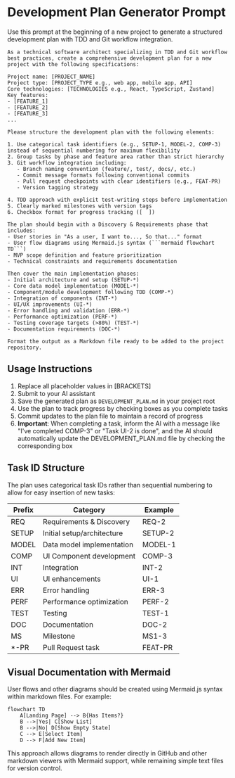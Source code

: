 # Development Plan Generator Prompt

Use this prompt at the beginning of a new project to generate a structured development plan with TDD and Git workflow integration.

````
As a technical software architect specializing in TDD and Git workflow best practices, create a comprehensive development plan for a new project with the following specifications:

Project name: [PROJECT_NAME]
Project type: [PROJECT_TYPE e.g., web app, mobile app, API]
Core technologies: [TECHNOLOGIES e.g., React, TypeScript, Zustand]
Key features:
- [FEATURE_1]
- [FEATURE_2]
- [FEATURE_3]
...

Please structure the development plan with the following elements:

1. Use categorical task identifiers (e.g., SETUP-1, MODEL-2, COMP-3) instead of sequential numbering for maximum flexibility
2. Group tasks by phase and feature area rather than strict hierarchy
3. Git workflow integration including:
   - Branch naming convention (feature/, test/, docs/, etc.)
   - Commit message formats following conventional commits
   - Pull request checkpoints with clear identifiers (e.g., FEAT-PR)
   - Version tagging strategy

4. TDD approach with explicit test-writing steps before implementation
5. Clearly marked milestones with version tags
6. Checkbox format for progress tracking ([  ])

The plan should begin with a Discovery & Requirements phase that includes:
- User stories in "As a user, I want to..., So that..." format
- User flow diagrams using Mermaid.js syntax (```mermaid flowchart TD```)
- MVP scope definition and feature prioritization
- Technical constraints and requirements documentation

Then cover the main implementation phases:
- Initial architecture and setup (SETUP-*)
- Core data model implementation (MODEL-*)
- Component/module development following TDD (COMP-*)
- Integration of components (INT-*)
- UI/UX improvements (UI-*)
- Error handling and validation (ERR-*)
- Performance optimization (PERF-*)
- Testing coverage targets (>80%) (TEST-*)
- Documentation requirements (DOC-*)

Format the output as a Markdown file ready to be added to the project repository.
````

## Usage Instructions

1. Replace all placeholder values in [BRACKETS]
2. Submit to your AI assistant
3. Save the generated plan as `DEVELOPMENT_PLAN.md` in your project root
4. Use the plan to track progress by checking boxes as you complete tasks
5. Commit updates to the plan file to maintain a record of progress
6. **Important**: When completing a task, inform the AI with a message like "I've completed COMP-3" or "Task UI-2 is done", and the AI should automatically update the DEVELOPMENT_PLAN.md file by checking the corresponding box

## Task ID Structure

The plan uses categorical task IDs rather than sequential numbering to allow for easy insertion of new tasks:

| Prefix | Category                   | Example |
| ------ | -------------------------- | ------- |
| REQ    | Requirements & Discovery   | REQ-2   |
| SETUP  | Initial setup/architecture | SETUP-2 |
| MODEL  | Data model implementation  | MODEL-1 |
| COMP   | UI Component development   | COMP-3  |
| INT    | Integration                | INT-2   |
| UI     | UI enhancements            | UI-1    |
| ERR    | Error handling             | ERR-3   |
| PERF   | Performance optimization   | PERF-2  |
| TEST   | Testing                    | TEST-1  |
| DOC    | Documentation              | DOC-2   |
| MS     | Milestone                  | MS1-3   |
| \*-PR  | Pull Request task          | FEAT-PR |

## Visual Documentation with Mermaid

User flows and other diagrams should be created using Mermaid.js syntax within markdown files. For example:

```mermaid
flowchart TD
    A[Landing Page] --> B{Has Items?}
    B -->|Yes| C[Show List]
    B -->|No| D[Show Empty State]
    C --> E[Select Item]
    D --> F[Add New Item]
```

This approach allows diagrams to render directly in GitHub and other markdown viewers with Mermaid support, while remaining simple text files for version control.
